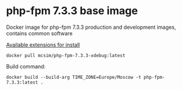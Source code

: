 php-fpm 7.3.3 base image
=============

Docker image for php-fpm 7.3.3 production and development images, contains common software

[Available extensions for install](https://github.com/php/php-src/blob/PHP-7.3.3/EXTENSIONS)

    docker pull mcsim/php-fpm-7.3.3-xdebug:latest

Build command:

    docker build --build-arg TIME_ZONE=Europe/Moscow -t php-fpm-7.3.3:latest .
    
